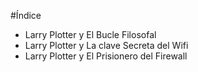 #Índice

* Larry Plotter y El Bucle Filosofal
* Larry Plotter y La clave Secreta del Wifi
* Larry Plotter y El Prisionero del Firewall
